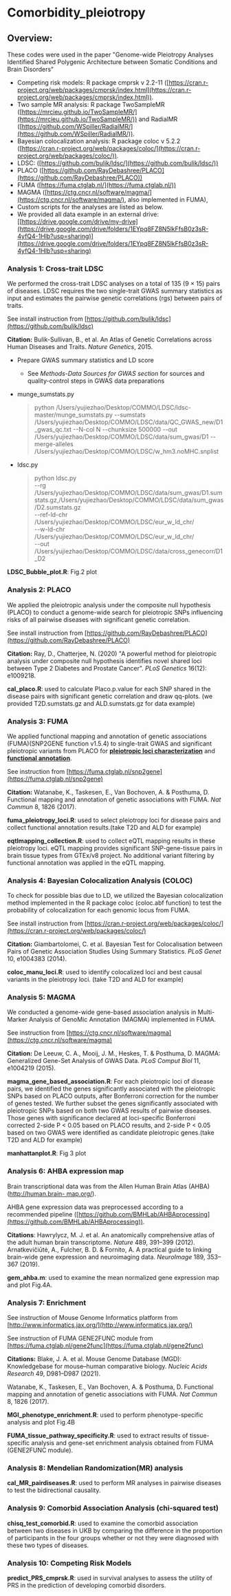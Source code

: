 # Comorbidity_pleiotropy
## **Overview:**
These codes were used in the paper "Genome-wide Pleiotropy Analyses Identified Shared Polygenic Architecture between Somatic Conditions and Brain Disorders"

* Competing risk models: R package cmprsk v 2.2-11 ([https://cran.r-project.org/web/packages/cmprsk/index.html](https://cran.r-project.org/web/packages/cmprsk/index.html)). 
* Two sample MR analysis: R package TwoSampleMR ([https://mrcieu.github.io/TwoSampleMR/](https://mrcieu.github.io/TwoSampleMR/)) and RadialMR ([https://github.com/WSpiller/RadialMR/](https://github.com/WSpiller/RadialMR/)). 
* Bayesian colocalization analysis: R package coloc v 5.2.2 ([https://cran.r-project.org/web/packages/coloc/](https://cran.r-project.org/web/packages/coloc/)). 
* LDSC: ([https://github.com/bulik/ldsc/](https://github.com/bulik/ldsc/))
* PLACO ([https://github.com/RayDebashree/PLACO](https://github.com/RayDebashree/PLACO))
* FUMA ([https://fuma.ctglab.nl/](https://fuma.ctglab.nl/))
* MAGMA ([https://ctg.cncr.nl/software/magma/](https://ctg.cncr.nl/software/magma/), also implemented in FUMA), 
* Custom scripts for the analyses are listed as below.
* We provided all data example in an external drive: [[https://drive.google.com/drive/my-drive](https://drive.google.com/drive/folders/1EYpq8FZ8N5lkFfsB0z3sR-4yfQ4-1Hlb?usp=sharing)](https://drive.google.com/drive/folders/1EYpq8FZ8N5lkFfsB0z3sR-4yfQ4-1Hlb?usp=sharing)

### Analysis 1: Cross-trait LDSC

We performed the cross-trait LDSC analyses on a total of 135 (9 × 15) pairs of diseases. LDSC requires the two single-trait GWAS summary statistics as input and estimates the pairwise genetic correlations (rgs) between pairs of traits. 

See install instruction from [https://github.com/bulik/ldsc](https://github.com/bulik/ldsc)

**Citation:**
Bulik-Sullivan, B., et al. An Atlas of Genetic Correlations across Human Diseases and Traits. *Nature Genetics*, 2015.

* Prepare GWAS summary statistics and LD score
    * See *Methods-Data Sources for GWAS section* for sources and quality-control steps in GWAS data preparations
* munge_sumstats.py
    > python /Users/yujiezhao/Desktop/COMMO/LDSC/ldsc-master/munge_sumstats.py --sumstats /Users/yujiezhao/Desktop/COMMO/LDSC/data/QC_GWAS_new/D1_gwas_qc.txt --N-col N --chunksize 500000 --out /Users/yujiezhao/Desktop/COMMO/LDSC/data/sum_gwas/D1 --merge-alleles /Users/yujiezhao/Desktop/COMMO/LDSC/w_hm3.noMHC.snplist

* ldsc.py
    > python ldsc.py \
  --rg /Users/yujiezhao/Desktop/COMMO/LDSC/data/sum_gwas/D1.sumstats.gz,/Users/yujiezhao/Desktop/COMMO/LDSC/data/sum_gwas/D2.sumstats.gz \
  --ref-ld-chr /Users/yujiezhao/Desktop/COMMO/LDSC/eur_w_ld_chr/ \
  --w-ld-chr /Users/yujiezhao/Desktop/COMMO/LDSC/eur_w_ld_chr/  \
  --out /Users/yujiezhao/Desktop/COMMO/LDSC/data/cross_genecorr/D1_D2
  
**LDSC_Bubble_plot.R**: Fig.2 plot

### Analysis 2: PLACO 
We applied the pleiotropic analysis under the composite null hypothesis (PLACO) to conduct a genome-wide search for pleiotropic SNPs influencing risks of all pairwise diseases with significant genetic correlation. 

See install instruction from [https://github.com/RayDebashree/PLACO](https://github.com/RayDebashree/PLACO)

**Citation:**
Ray, D., Chatterjee, N. (2020) "A powerful method for pleiotropic analysis under composite null hypothesis identifies novel shared loci between Type 2 Diabetes and Prostate Cancer". *PLoS Genetics* 16(12): e1009218.

**cal_placo.R**: used to calculate Placo.p.value for each SNP shared in the disease pairs with significant genetic correlation and draw qq-plots. (we provided T2D.sumstats.gz and ALD.sumstats.gz for data example)

### Analysis 3: FUMA 
We applied functional mapping and annotation of genetic associations (FUMA)(SNP2GENE function v1.5.4) to single-trait GWAS and significant pleiotropic variants from PLACO for **<u>pleiotropic loci characterization</u>** and **<u>functional annotation</u>**. 

See instruction from [https://fuma.ctglab.nl/snp2gene](https://fuma.ctglab.nl/snp2gene)

**Citation:**
Watanabe, K., Taskesen, E., Van Bochoven, A. & Posthuma, D. Functional mapping and annotation of genetic associations with FUMA. *Nat Commun* 8, 1826 (2017).

**fuma_pleiotropy_loci.R**: used to select pleiotropy loci for disease pairs and collect functional annotation results.(take T2D and ALD for example)

**eqtlmapping_collection.R**: used to collect eQTL mapping results in these pleiotropy loci. eQTL mapping provides significant SNP-gene-tissue pairs in brain tissue types from GTEx/v8 project. No additional variant filtering by functional annotation was applied in the eQTL mapping.

### Analysis 4: Bayesian Colocalization Analysis (COLOC)

To check for possible bias due to LD, we utilized the Bayesian colocalization method implemented in the R package coloc (coloc.abf function) to test the probability of colocalization for each genomic locus from FUMA. 

See install instruction from [https://cran.r-project.org/web/packages/coloc/](https://cran.r-project.org/web/packages/coloc/)

**Citation:**
Giambartolomei, C. et al. Bayesian Test for Colocalisation between Pairs of Genetic Association Studies Using Summary Statistics. *PLoS Genet* 10, e1004383 (2014).

**coloc_manu_loci.R**: used to identify colocalized loci and best causal variants in the pleiotropy loci. (take T2D and ALD for example)

### Analysis 5: MAGMA
We conducted a genome-wide gene-based association analysis in Multi-Marker Analysis of GenoMic Annotation (MAGMA) implemented in FUMA.

See instruction from [https://ctg.cncr.nl/software/magma](https://ctg.cncr.nl/software/magma)

**Citation:**
De Leeuw, C. A., Mooij, J. M., Heskes, T. & Posthuma, D. MAGMA: Generalized Gene-Set Analysis of GWAS Data. *PLoS Comput Biol* 11, e1004219 (2015).

**magma_gene_based_association.R**: 
For each pleiotropic loci of disease pairs, we identified the genes significantly associated with the pleiotropic SNPs based on PLACO outputs, after Bonferroni correction for the number of genes tested. We further subset the genes significantly associated with pleiotropic SNPs based on both two GWAS results of pairwise diseases. Those genes with significance declared at loci-specific Bonferroni corrected 2-side P < 0.05 based on PLACO results, and 2-side P < 0.05 based on two GWAS were identified as candidate pleiotropic genes.(take T2D and ALD for example)

**manhattanplot.R**: Fig 3 plot

### Analysis 6: AHBA expression map

Brain transcriptional data was from the Allen Human Brain Atlas (AHBA) ([http://human.brain- map.org/](http://human.brain-%20map.org/)).

AHBA gene expression data was preprocessed according to a recommended pipeline ([https://github.com/BMHLab/AHBAprocessing](https://github.com/BMHLab/AHBAprocessing)). 

**Citations**:
Hawrylycz, M. J. et al. An anatomically comprehensive atlas of the adult human brain transcriptome. *Nature* 489, 391–399 (2012).
Arnatkevic̆iūtė, A., Fulcher, B. D. & Fornito, A. A practical guide to linking brain-wide gene expression and neuroimaging data. *NeuroImage* 189, 353–367 (2019).

**gem_ahba.m**: used to examine the mean normalized gene expression map and plot Fig.4A.


### Analysis 7: Enrichment
See instruction of Mouse Genome Informatics platform from [http://www.informatics.jax.org/](http://www.informatics.jax.org/)

See instruction of FUMA GENE2FUNC module from [https://fuma.ctglab.nl/gene2func](https://fuma.ctglab.nl/gene2func)

**Citations:**
Blake, J. A. et al. Mouse Genome Database (MGD): Knowledgebase for mouse–human comparative biology. *Nucleic Acids Research* 49, D981–D987 (2021).

Watanabe, K., Taskesen, E., Van Bochoven, A. & Posthuma, D. Functional mapping and annotation of genetic associations with FUMA. *Nat Commun* 8, 1826 (2017).

**MGI_phenotype_enrichment.R**: used to perform phenotype-specific analysis and plot Fig.4B

**FUMA_tissue_pathway_specificity.R**: used to extract results of tissue-specific analysis and gene-set enrichment analysis obtained from FUMA (GENE2FUNC module).

### Analysis 8: Mendelian Randomization(MR) analysis

**cal_MR_pairdiseases.R**: used to perform MR analyses in pairwise diseases to test the bidirectional causality.

### Analysis 9: Comorbid Association Analysis (chi-squared test)
**chisq_test_comorbid.R**: used to examine the comorbid association between two diseases in UKB by comparing the difference in the proportion of participants in the four groups whether or not they were diagnosed with these two types of diseases. 

### Analysis 10: Competing Risk Models 
**predict_PRS_cmprsk.R**: used in survival analyses to assess the utility of PRS in the prediction of developing comorbid disorders.
